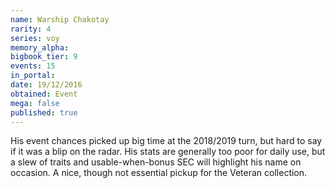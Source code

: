 ```yaml
---
name: Warship Chakotay
rarity: 4
series: voy
memory_alpha:
bigbook_tier: 9
events: 15
in_portal:
date: 19/12/2016
obtained: Event
mega: false
published: true
---
```


His event chances picked up big time at the 2018/2019 turn, but hard to say if it was a blip on the radar. His stats are generally too poor for daily use, but a slew of traits and usable-when-bonus SEC will highlight his name on occasion. A nice, though not essential pickup for the Veteran collection.
